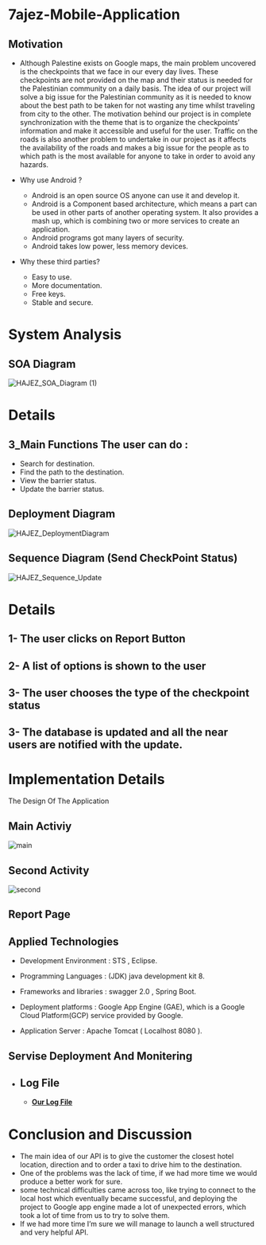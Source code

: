 # 7ajez-Mobile-Application
 ## Motivation
   * Although Palestine exists on Google maps, the main problem uncovered is the checkpoints that we face in our every day lives. These checkpoints are not provided on the map and their status is needed for the Palestinian community on a daily basis. The idea of our project will solve a big issue for the Palestinian community as it is needed to know about the best path to be taken for not wasting any time whilst traveling from city to the other. The motivation behind our project is in complete synchronization with the theme that is to organize the checkpoints’ information and make it accessible and useful for the user. Traffic on the roads is also another problem to undertake in our project as it affects the availability of the roads and makes a big issue for the people as to which path is the most available for anyone to take in order to avoid any hazards.

 * Why use Android ?
    - Android is an open source OS anyone can use it and develop it. 
    - Android is a Component based architecture, which means a part can be used in other parts of another operating system. It also provides a mash up, which is combining two or more services to create an application.
    - Android programs got many layers of security.
    - Android takes low power, less memory devices.
   
  
  
 * Why these third parties?
    - Easy to use.
    - More documentation.
    - Free keys.
    - Stable and secure.

# System Analysis

  ## SOA Diagram
![HAJEZ_SOA_Diagram (1)](https://user-images.githubusercontent.com/43942189/60539868-61f81380-9d16-11e9-8d3b-d5ae088fb88c.png)
   
# Details

 ## 3_Main Functions The user can do :
    
  * Search for destination.
  * Find the path to the destination.
  * View the barrier status.
  * Update the barrier status.
  
  ## Deployment Diagram

![HAJEZ_DeploymentDiagram](https://user-images.githubusercontent.com/43942189/60547287-f028c580-9d27-11e9-9204-6b985d1b8ff4.png)
   
## Sequence Diagram (Send CheckPoint Status)

![HAJEZ_Sequence_Update](https://user-images.githubusercontent.com/43942189/60547454-60cfe200-9d28-11e9-8de3-99f33a80eaa3.png)

# Details

 ## 1- The user clicks on Report Button
 ## 2- A list of options is shown to the user
 ## 3- The user chooses the type of the checkpoint status
 ## 3- The database is updated and all the near users are notified with the update.
   

# Implementation Details
 The Design Of The Application 


 ## Main Activiy 
 
 ![main](https://user-images.githubusercontent.com/43942189/60547764-303c7800-9d29-11e9-9615-e120dd94282a.png)

 ## Second Activity 
 
 ![second](https://user-images.githubusercontent.com/43942189/60547845-67128e00-9d29-11e9-8d82-0af9901ae8b4.png)
 
 ## Report Page
 
 
  ## Applied Technologies
  
  * Development Environment : STS , Eclipse.
  
  * Programming Languages : (JDK) java development kit 8.
  
  * Frameworks and libraries : swagger 2.0 , Spring Boot.
  
  * Deployment platforms : Google App Engine (GAE), which is a Google Cloud Platform(GCP) service provided by Google.
  
  * Application Server : Apache Tomcat ( Localhost 8080 ).
  
  ## Servise Deployment And Monitering
  
  * ##   Log File
  
    *  [   **Our Log File**  ](Team11LogFile.csv)
   
  # Conclusion and Discussion
  - The main idea of our API is to give the customer the closest hotel location, direction and to order a taxi to drive him to the           destination.
   - One of the problems was the lack of time, if we had more time we would produce a better work for sure.
   - some technical difficulties came across too, like trying to connect to the local host which eventually became successful, and             deploying the project to Google app engine made a lot of unexpected errors, which took a lot of time from us to try to solve them.
   - If we had more time I’m sure we will manage to launch a well structured and very helpful API.
   

   

